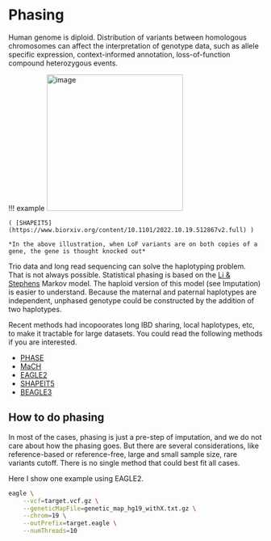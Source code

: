 # Phasing

Human genome is diploid. Distribution of variants between homologous chromosomes can affect the interpretation of genotype data, such as allele specific expression, 
context-informed annotation, loss-of-function compound heterozygous events. 

!!! example
    <img width="270" alt="image" src="https://github.com/Cloufield/GWASTutorial/assets/84720165/7e18a7e1-0c17-4cce-9e74-d387294ba702">

    ( [SHAPEIT5](https://www.biorxiv.org/content/10.1101/2022.10.19.512867v2.full) )

    *In the above illustration, when LoF variants are on both copies of a gene, the gene is thought knocked out*

Trio data and long read sequencing can solve the haplotyping problem. That is not always possible. Statistical phasing is based on the [Li & Stephens]() Markov model. 
The haploid version of this model (see Imputation) is easier to understand. Because the maternal and paternal haplotypes are independent, 
unphased genotype could be constructed by the addition of two haplotypes.

Recent methods had incopoorates long IBD sharing, local haplotypes, etc, to make it tractable for large datasets. 
You could read the following methods if you are interested.

- [PHASE](https://linkinghub.elsevier.com/retrieve/pii/S0002929707633412)
- [MaCH](https://onlinelibrary.wiley.com/doi/full/10.1002/gepi.20533)
- [EAGLE2](https://www.nature.com/articles/ng.3679)
- [SHAPEIT5](https://www.biorxiv.org/content/10.1101/2022.10.19.512867v2.full)
- [BEAGLE3](http://www.cell.com/article/S0002929709000123/fulltext)


## How to do phasing


In most of the cases, phasing is just a pre-step of imputation, and we do not care about how the phasing goes. 
But there are several considerations, like reference-based or reference-free, large and small sample size, rare variants cutoff. 
There is no single method that could best fit all cases.

Here I show one example using EAGLE2.

```sh
eagle \
	--vcf=target.vcf.gz \
	--geneticMapFile=genetic_map_hg19_withX.txt.gz \
	--chrom=19 \
	--outPrefix=target.eagle \
	--numThreads=10
```












